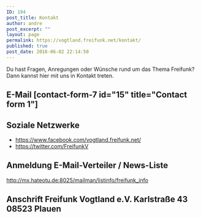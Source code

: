 ```yaml
---
ID: 194
post_title: Kontakt
author: andre
post_excerpt: ""
layout: page
permalink: https://vogtland.freifunk.net/kontakt/
published: true
post_date: 2016-06-02 22:14:50
---
```

Du hast Fragen, Anregungen oder Wünsche rund um das Thema Freifunk? Dann kannst hier mit uns in Kontakt treten. 
## E-Mail [contact-form-7 id="15" title="Contact form 1"] 

## Soziale Netzwerke

*   <a href="https://www.facebook.com/vogtland.freifunk.net/" target="_blank">https://www.facebook.com/vogtland.freifunk.net/</a>
*   <a href="https://twitter.com/FreifunkV" target="_blank">https://twitter.com/FreifunkV</a>

<h2 style="text-align: left;">
  Anmeldung E-Mail-Verteiler / News-Liste
</h2>

<a href="http://mx.hateotu.de:8025/mailman/listinfo/freifunk_info" target="_blank">http://mx.hateotu.de:8025/mailman/listinfo/freifunk_info</a> 
## Anschrift Freifunk Vogtland e.V. Karlstraße 43 08523 Plauen